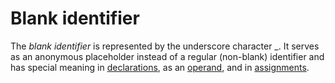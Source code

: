 # Blank identifier

The *blank identifier* is represented by the underscore character _. It serves as an anonymous placeholder instead of a regular (non-blank) identifier and has special meaning in [declarations](/Declarations%20and%20scope/), as an [operand](/Expressions/operands.html), and in [assignments](/Statements/assignments.html).
